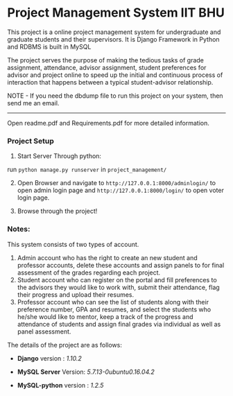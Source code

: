 # Project Management System IIT BHU
This project is a online project management system for undergraduate and graduate students and their supervisors. It is Django Framework in Python and RDBMS is built in MySQL

The project serves the purpose of making the tedious tasks of grade assignment, attendance, advisor assignment, student preferences for advisor and project online to speed up the initial and continuous process of interaction that happens between a typical student-advisor relationship.

NOTE - If you need the dbdump file to run this project on your system, then send me an email.

--------

Open readme.pdf and Requirements.pdf for more detailed information.

### Project Setup
1. Start Server Through python:

run `python manage.py runserver` in `project_management/`

2. Open Browser and navigate to `http://127.0.0.1:8000/adminlogin/` to open admin login page and `http://127.0.0.1:8000/login/` to open voter login page.

3. Browse through the project!

### Notes:
This system consists of two types of account.
1. Admin account who has the right to create an new student and professor accounts, delete these accounts and assign panels to for final assessment of the grades regarding each project.
2. Student account who can register on the portal and fill preferences to the advisors they would like to work with, submit their attendance, flag their progress and upload their resumes.
3. Professor account who can see the list of students along with their preference number, GPA and resumes, and select the students who he/she would like to mentor, keep a track of the progress and attendance of students and assign final grades via individual as well as panel assessment.

The details of the project are as follows:

* **Django** version : *1.10.2*

* **MySQL Server** Version: *5.7.13-0ubuntu0.16.04.2*

* **MySQL-python** version : *1.2.5*
